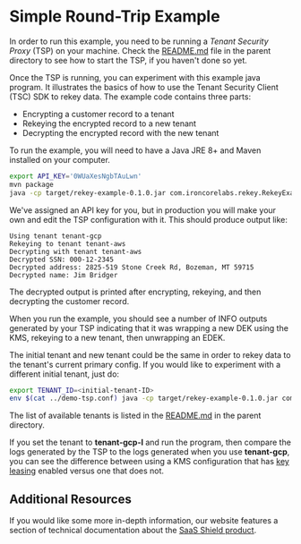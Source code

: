 # Simple Round-Trip Example

In order to run this example, you need to be running a _Tenant Security Proxy_ (TSP) on your machine.
Check the [README.md](../README.md) file in the parent directory to see how to start the TSP, if you haven't done so
yet.

Once the TSP is running, you can experiment with this example java program. It illustrates the basics of how
to use the Tenant Security Client (TSC) SDK to rekey data. The example code contains three parts:

- Encrypting a customer record to a tenant
- Rekeying the encrypted record to a new tenant
- Decrypting the encrypted record with the new tenant

To run the example, you will need to have a Java JRE 8+ and Maven installed on your computer.

```bash
export API_KEY='0WUaXesNgbTAuLwn'
mvn package
java -cp target/rekey-example-0.1.0.jar com.ironcorelabs.rekey.RekeyExample
```

We've assigned an API key for you, but in production you will make your own and edit the TSP
configuration with it. This should produce output like:

```
Using tenant tenant-gcp
Rekeying to tenant tenant-aws
Decrypting with tenant tenant-aws
Decrypted SSN: 000-12-2345
Decrypted address: 2825-519 Stone Creek Rd, Bozeman, MT 59715
Decrypted name: Jim Bridger
```

The decrypted output is printed after encrypting, rekeying, and then decrypting the customer record.

When you run the example, you should see a number of INFO outputs generated by your TSP indicating
that it was wrapping a new DEK using the KMS, rekeying to a new tenant, then unwrapping an EDEK.

The initial tenant and new tenant could be the same in order to rekey data to the tenant's current primary config.
If you would like to experiment with a different initial tenant, just do:

```bash
export TENANT_ID=<initial-tenant-ID>
env $(cat ../demo-tsp.conf) java -cp target/rekey-example-0.1.0.jar com.ironcorelabs.rekey.RekeyExample
```

The list of available tenants is listed in the [README.md](../README.md) in the parent directory.

If you set the tenant to **tenant-gcp-l** and run the program, then compare the logs generated by the
TSP to the logs generated when you use **tenant-gcp**, you can see the difference
between using a KMS configuration that has [key leasing](https://ironcorelabs.com/docs/saas-shield/what-is-key-leasing/) enabled versus one that does not.

## Additional Resources

If you would like some more in-depth information, our website features a section of technical
documentation about the [SaaS Shield product](https://ironcorelabs.com/docs/saas-shield/).
